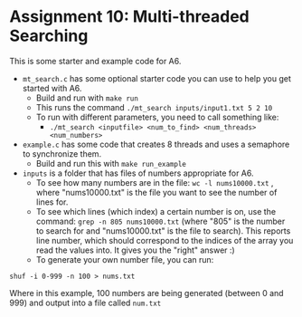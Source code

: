# Assignment 10: Multi-threaded Searching

This is some starter and example code for A6. 

* ```mt_search.c``` has some optional starter code you can use to help you get started with A6. 
    - Build and run with ```make run```
    - This runs the command ```./mt_search inputs/input1.txt 5 2 10``` 
    - To run with different parameters, you need to call something like: 
        + ```./mt_search <inputfile> <num_to_find> <num_threads> <num_numbers>```
* ```example.c``` has some code that creates 8 threads and uses a semaphore to synchronize them. 
    - Build and run this with ```make run_example```
* ```inputs``` is a folder that has files of numbers appropriate for A6. 
    - To see how many numbers are in the file: ```wc -l nums10000.txt``` , where "nums10000.txt" is the file you want to see the number of lines for. 
    - To see which lines (which index) a certain number is on, use the command: ```grep -n 805 nums10000.txt``` (where "805" is the number to search for and "nums10000.txt" is the file to search). This reports line number, which should correspond to the indices of the array you read the values into. It gives you the "right" answer :) 
    - To generate your own number file, you can run:

```shuf -i 0-999 -n 100 > nums.txt```

Where in this example, 100 numbers are being generated (between 0 and 999) and output into a file called ```num.txt```
```

